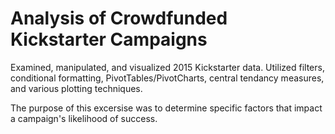 # Analysis of Crowdfunded Kickstarter Campaigns
Examined, manipulated, and visualized 2015 Kickstarter data. Utilized filters, conditional formatting, PivotTables/PivotCharts, central tendancy measures, and various plotting techniques.

The purpose of this excersise was to determine specific factors that impact a campaign's likelihood of success.
